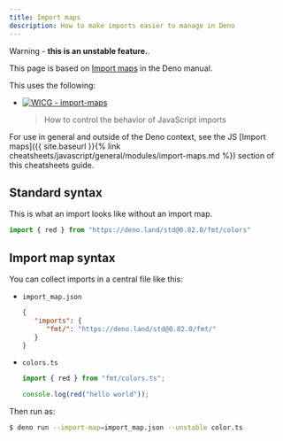```yaml
---
title: Import maps
description: How to make imports easier to manage in Deno
---
```


Warning - **this is an unstable feature.**.

This page is based on [Import maps](https://deno.land/manual/linking_to_external_code/import_maps) in the Deno manual.

This uses the following:

- [![WICG - import-maps](https://img.shields.io/static/v1?label=WICG&message=import-maps&color=blue&logo=github)](https://github.com/WICG/import-maps)
    > How to control the behavior of JavaScript imports

For use in general and outside of the Deno context, see the JS [Import maps]({{ site.baseurl }}{% link cheatsheets/javascript/general/modules/import-maps.md %}) section of this cheatsheets guide.


## Standard syntax

This is what an import looks like without an import map.

```typescript
import { red } from "https://deno.land/std@0.82.0/fmt/colors"
```


## Import map syntax

You can collect imports in a central file like this:

- `import_map.json`
    ```json
    {
       "imports": {
          "fmt/": "https://deno.land/std@0.82.0/fmt/"
       }
    }
    ```
- `colors.ts`
    ```typescript
    import { red } from "fmt/colors.ts";

    console.log(red("hello world"));
    ```

Then run as:

```sh
$ deno run --import-map=import_map.json --unstable color.ts
```
